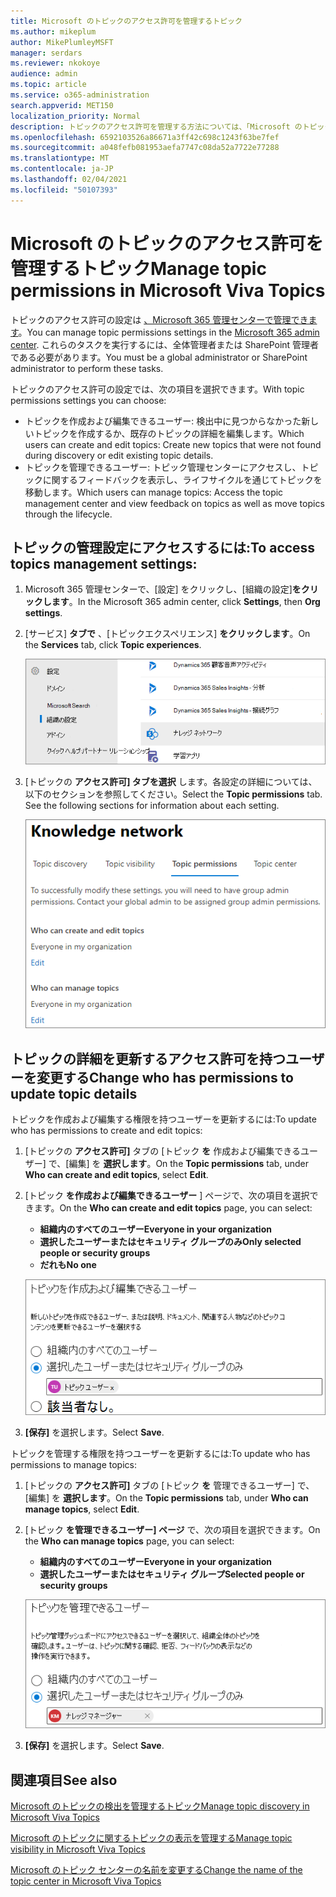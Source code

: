 ```yaml
---
title: Microsoft のトピックのアクセス許可を管理するトピック
ms.author: mikeplum
author: MikePlumleyMSFT
manager: serdars
ms.reviewer: nkokoye
audience: admin
ms.topic: article
ms.service: o365-administration
search.appverid: MET150
localization_priority: Normal
description: トピックのアクセス許可を管理する方法については、「Microsoft のトピック」を参照してください。
ms.openlocfilehash: 6592103526a86671a3ff42c698c1243f63be7fef
ms.sourcegitcommit: a048fefb081953aefa7747c08da52a7722e77288
ms.translationtype: MT
ms.contentlocale: ja-JP
ms.lasthandoff: 02/04/2021
ms.locfileid: "50107393"
---
```

# <a name="manage-topic-permissions-in-microsoft-viva-topics"></a><span data-ttu-id="3422c-103">Microsoft のトピックのアクセス許可を管理するトピック</span><span class="sxs-lookup"><span data-stu-id="3422c-103">Manage topic permissions in Microsoft Viva Topics</span></span>

<span data-ttu-id="3422c-104">トピックのアクセス許可の設定は [、Microsoft 365 管理センターで管理できます](https://admin.microsoft.com)。</span><span class="sxs-lookup"><span data-stu-id="3422c-104">You can manage topic permissions settings in the [Microsoft 365 admin center](https://admin.microsoft.com).</span></span> <span data-ttu-id="3422c-105">これらのタスクを実行するには、全体管理者または SharePoint 管理者である必要があります。</span><span class="sxs-lookup"><span data-stu-id="3422c-105">You must be a global administrator or SharePoint administrator to perform these tasks.</span></span>

<span data-ttu-id="3422c-106">トピックのアクセス許可の設定では、次の項目を選択できます。</span><span class="sxs-lookup"><span data-stu-id="3422c-106">With topic permissions settings you can choose:</span></span>

- <span data-ttu-id="3422c-107">トピックを作成および編集できるユーザー: 検出中に見つからなかった新しいトピックを作成するか、既存のトピックの詳細を編集します。</span><span class="sxs-lookup"><span data-stu-id="3422c-107">Which users can create and edit topics: Create new topics that were not found during discovery or edit existing topic details.</span></span>
- <span data-ttu-id="3422c-108">トピックを管理できるユーザー: トピック管理センターにアクセスし、トピックに関するフィードバックを表示し、ライフサイクルを通じてトピックを移動します。</span><span class="sxs-lookup"><span data-stu-id="3422c-108">Which users can manage topics: Access the topic management center and view feedback on topics as well as move topics through the lifecycle.</span></span>

## <a name="to-access-topics-management-settings"></a><span data-ttu-id="3422c-109">トピックの管理設定にアクセスするには:</span><span class="sxs-lookup"><span data-stu-id="3422c-109">To access topics management settings:</span></span>

1. <span data-ttu-id="3422c-110">Microsoft 365 管理センターで、[設定] をクリックし、[組織の設定]**をクリックします**。</span><span class="sxs-lookup"><span data-stu-id="3422c-110">In the Microsoft 365 admin center, click **Settings**, then **Org settings**.</span></span>
2. <span data-ttu-id="3422c-111">[サービス] **タブで** 、[トピックエクスペリエンス] **をクリックします**。</span><span class="sxs-lookup"><span data-stu-id="3422c-111">On the **Services** tab, click **Topic experiences**.</span></span>

    ![ユーザーを知識に接続する](../media/admin-org-knowledge-options-completed.png) 

3. <span data-ttu-id="3422c-113">[トピックの **アクセス許可] タブを選択** します。各設定の詳細については、以下のセクションを参照してください。</span><span class="sxs-lookup"><span data-stu-id="3422c-113">Select the **Topic permissions** tab. See the following sections for information about each setting.</span></span>

    ![knowledge-network-settings](../media/knowledge-network-settings-topic-permissions.png) 

## <a name="change-who-has-permissions-to-update-topic-details"></a><span data-ttu-id="3422c-115">トピックの詳細を更新するアクセス許可を持つユーザーを変更する</span><span class="sxs-lookup"><span data-stu-id="3422c-115">Change who has permissions to update topic details</span></span>

<span data-ttu-id="3422c-116">トピックを作成および編集する権限を持つユーザーを更新するには:</span><span class="sxs-lookup"><span data-stu-id="3422c-116">To update who has permissions to create and edit topics:</span></span>

1. <span data-ttu-id="3422c-117">[トピックの **アクセス許可]** タブの [トピック **を** 作成および編集できるユーザー] で、[編集] を **選択します**。</span><span class="sxs-lookup"><span data-stu-id="3422c-117">On the **Topic permissions** tab, under **Who can create and edit topics**, select **Edit**.</span></span>
2. <span data-ttu-id="3422c-118">[トピック **を作成および編集できるユーザー** ] ページで、次の項目を選択できます。</span><span class="sxs-lookup"><span data-stu-id="3422c-118">On the **Who can create and edit topics** page, you can select:</span></span>
    - <span data-ttu-id="3422c-119">**組織内のすべてのユーザー**</span><span class="sxs-lookup"><span data-stu-id="3422c-119">**Everyone in your organization**</span></span>
    - <span data-ttu-id="3422c-120">**選択したユーザーまたはセキュリティ グループのみ**</span><span class="sxs-lookup"><span data-stu-id="3422c-120">**Only selected people or security groups**</span></span>
    - <span data-ttu-id="3422c-121">**だれも**</span><span class="sxs-lookup"><span data-stu-id="3422c-121">**No one**</span></span>

    ![トピックの作成と編集](../media/k-manage-who-can-create-and-edit.png)  

3. <span data-ttu-id="3422c-123">**[保存]** を選択します。</span><span class="sxs-lookup"><span data-stu-id="3422c-123">Select **Save**.</span></span>

<span data-ttu-id="3422c-124">トピックを管理する権限を持つユーザーを更新するには:</span><span class="sxs-lookup"><span data-stu-id="3422c-124">To update who has permissions to manage topics:</span></span>

1. <span data-ttu-id="3422c-125">[トピックの **アクセス許可]** タブの [トピック **を** 管理できるユーザー] で、[編集] を **選択します**。</span><span class="sxs-lookup"><span data-stu-id="3422c-125">On the **Topic permissions** tab, under **Who can manage topics**, select **Edit**.</span></span>
2. <span data-ttu-id="3422c-126">[トピック **を管理できるユーザー] ページ** で、次の項目を選択できます。</span><span class="sxs-lookup"><span data-stu-id="3422c-126">On the **Who can manage topics** page, you can select:</span></span>
    - <span data-ttu-id="3422c-127">**組織内のすべてのユーザー**</span><span class="sxs-lookup"><span data-stu-id="3422c-127">**Everyone in your organization**</span></span>
    - <span data-ttu-id="3422c-128">**選択したユーザーまたはセキュリティ グループ**</span><span class="sxs-lookup"><span data-stu-id="3422c-128">**Selected people or security groups**</span></span>

    ![トピックを管理する](../media/k-manage-who-can-manage-topics.png)  

3. <span data-ttu-id="3422c-130">**[保存]** を選択します。</span><span class="sxs-lookup"><span data-stu-id="3422c-130">Select **Save**.</span></span>

## <a name="see-also"></a><span data-ttu-id="3422c-131">関連項目</span><span class="sxs-lookup"><span data-stu-id="3422c-131">See also</span></span>

[<span data-ttu-id="3422c-132">Microsoft のトピックの検出を管理するトピック</span><span class="sxs-lookup"><span data-stu-id="3422c-132">Manage topic discovery in Microsoft Viva Topics</span></span>](topic-experiences-discovery.md)

[<span data-ttu-id="3422c-133">Microsoft のトピックに関するトピックの表示を管理する</span><span class="sxs-lookup"><span data-stu-id="3422c-133">Manage topic visibility in Microsoft Viva Topics</span></span>](topic-experiences-knowledge-rules.md)

[<span data-ttu-id="3422c-134">Microsoft のトピック センターの名前を変更する</span><span class="sxs-lookup"><span data-stu-id="3422c-134">Change the name of the topic center in Microsoft Viva Topics</span></span>](topic-experiences-administration.md)
